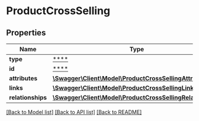 # ProductCrossSelling

## Properties
Name | Type | Description | Notes
------------ | ------------- | ------------- | -------------
**type** | [****](.md) |  | [optional] 
**id** | [****](.md) |  | [optional] 
**attributes** | [**\Swagger\Client\Model\ProductCrossSellingAttributes**](ProductCrossSellingAttributes.md) |  | [optional] 
**links** | [**\Swagger\Client\Model\ProductCrossSellingLinks**](ProductCrossSellingLinks.md) |  | [optional] 
**relationships** | [**\Swagger\Client\Model\ProductCrossSellingRelationships**](ProductCrossSellingRelationships.md) |  | [optional] 

[[Back to Model list]](../../README.md#documentation-for-models) [[Back to API list]](../../README.md#documentation-for-api-endpoints) [[Back to README]](../../README.md)

